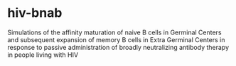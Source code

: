 # hiv-bnab
Simulations of the affinity maturation of naive B cells in Germinal Centers and subsequent expansion of memory B cells in Extra Germinal Centers in response to passive administration of broadly neutralizing antibody therapy in people living with HIV

